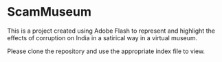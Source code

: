 # ScamMuseum

This is a project created using Adobe Flash to represent and highlight the effects of corruption on India in a satirical way in a virtual 
museum.

Please clone the repository and use the appropriate index file to view.
